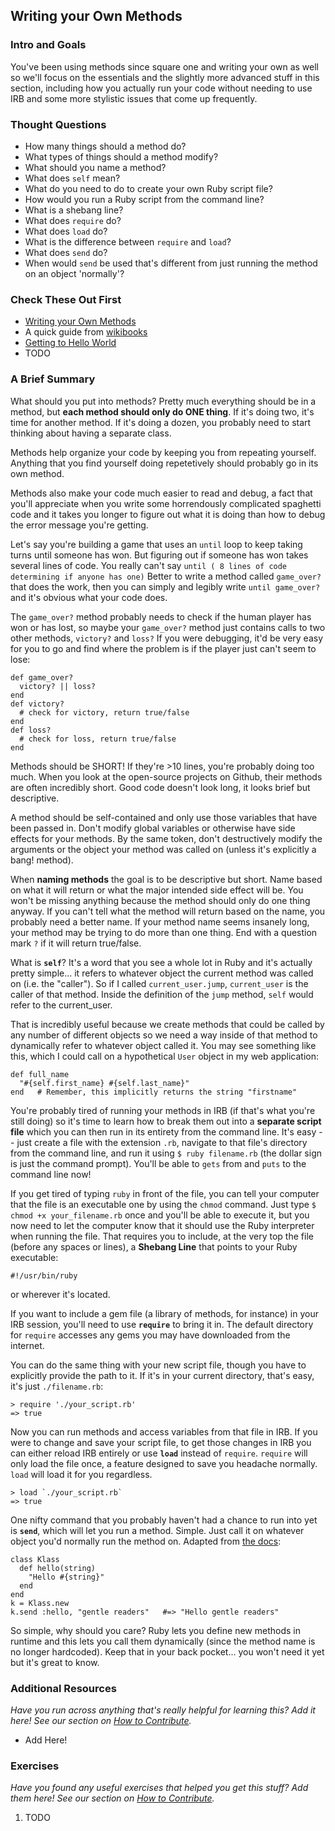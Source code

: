 ## Writing your Own Methods

### Intro and Goals
You've been using methods since square one and writing your own as well so we'll focus on the essentials and the slightly more advanced stuff in this section, including how you actually run your code without needing to use IRB and some more stylistic issues that come up frequently.

### Thought Questions
* How many things should a method do?
* What types of things should a method modify?
* What should you name a method?
* What does `self` mean?
* What do you need to do to create your own Ruby script file?
* How would you run a Ruby script from the command line?
* What is a shebang line?
* What does `require` do?
* What does `load` do?
* What is the difference between `require` and `load`?
* What does `send` do?
* When would `send` be used that's different from just running the method on an object 'normally'?

### Check These Out First
* [Writing your Own Methods](http://rubylearning.com/satishtalim/writing_own_ruby_methods.html)
* A quick guide from [wikibooks](http://en.wikibooks.org/wiki/Ruby_Programming/Writing_methods)
* [Getting to Hello World](http://en.wikibooks.org/wiki/Ruby_Programming/Hello_world)
* TODO

### A Brief Summary
What should you put into methods?  Pretty much everything should be in a method, but **each method should only do ONE thing**.  If it's doing two, it's time for another method.  If it's doing a dozen, you probably need to start thinking about having a separate class.  

Methods help organize your code by keeping you from repeating yourself.  Anything that you find yourself doing repetetively should probably go in its own method.

Methods also make your code much easier to read and debug, a fact that you'll appreciate when you write some horrendously complicated spaghetti code and it takes you longer to figure out what it is doing than how to debug the error message you're getting.  

Let's say you're building a game that uses an `until` loop to keep taking turns until someone has won.  But figuring out if someone has won takes several lines of code.  You really can't say `until ( 8 lines of code determining if anyone has one)`  Better to write a method called `game_over?` that does the work, then you can simply and legibly write `until game_over?` and it's obvious what your code does.  

The `game_over?` method probably needs to check if the human player has won or has lost, so maybe your `game_over?` method just contains calls to two other methods, `victory?` and `loss?`  If you were debugging, it'd be very easy for you to go and find where the problem is if the player just can't seem to lose:

    def game_over?
      victory? || loss?
    end
    def victory?
      # check for victory, return true/false
    end
    def loss?
      # check for loss, return true/false
    end

Methods should be SHORT! If they're >10 lines, you're probably doing too much.  When you look at the open-source projects on Github, their methods are often incredibly short.  Good code doesn't look long, it looks brief but descriptive.

A method should be self-contained and only use those variables that have been passed in.  Don't modify global variables or otherwise have side effects for your methods.  By the same token, don't destructively modify the arguments or the object your method was called on (unless it's explicitly a bang! method).  

When **naming methods** the goal is to be descriptive but short.  Name based on what it will return or what the major intended side effect will be.  You won't be missing anything because the method should only do one thing anyway.  If you can't tell what the method will return based on the name, you probably need a better name.  If your method name seems insanely long, your method may be trying to do more than one thing.  End with a question mark `?` if it will return true/false.  

What is **`self`**?  It's a word that you see a whole lot in Ruby and it's actually pretty simple... it refers to whatever object the current method was called on (i.e. the "caller").  So if I called `current_user.jump`, `current_user` is the caller of that method.  Inside the definition of the `jump` method, `self` would refer to the current_user.  

That is incredibly useful because we create methods that could be called by any number of different objects so we need a way inside of that method to dynamically refer to whatever object called it.  You may see something like this, which I could call on a hypothetical `User` object in my web application:

    def full_name
      "#{self.first_name} #{self.last_name}"
    end   # Remember, this implicitly returns the string "firstname"

You're probably tired of running your methods in IRB (if that's what you're still doing) so it's time to learn how to break them out into a **separate script file** which you can then run in its entirety from the command line.  It's easy -- just create a file with the extension `.rb`, navigate to that file's directory from the command line, and run it using `$ ruby filename.rb` (the dollar sign is just the command prompt).  You'll be able to `gets` from and `puts` to the command line now!  

If you get tired of typing `ruby` in front of the file, you can tell your computer that the file is an executable one by using the `chmod` command. Just type `$ chmod +x your_filename.rb` once and you'll be able to execute it, but you now need to let the computer know that it should use the Ruby interpreter when running the file.  That requires you to include, at the very top the file (before any spaces or lines), a **Shebang Line** that points to your Ruby executable:

    #!/usr/bin/ruby

or wherever it's located.

If you want to include a gem file (a library of methods, for instance) in your IRB session, you'll need to use **`require`** to bring it in.  The default directory for `require` accesses any gems you may have downloaded from the internet.  

You can do the same thing with your new script file, though you have to explicitly provide the path to it.  If it's in your current directory, that's easy, it's just `./filename.rb`:

    > require './your_script.rb'
    => true

Now you can run methods and access variables from that file in IRB.  If you were to change and save your script file, to get those changes in IRB you can either reload IRB entirely or use **`load`** instead of `require`.  `require` will only load the file once, a feature designed to save you headache normally.  `load` will load it for you regardless.

    > load `./your_script.rb`
    => true

One nifty command that you probably haven't had a chance to run into yet is **`send`**, which will let you run a method.  Simple.  Just call it on whatever object you'd normally run the method on.  Adapted from [the docs](http://ruby-doc.org/core-2.0/Object.html#method-i-send):

    class Klass
      def hello(string)
        "Hello #{string}"
      end
    end
    k = Klass.new
    k.send :hello, "gentle readers"   #=> "Hello gentle readers"

So simple, why should you care?  Ruby lets you define new methods in runtime and this lets you call them dynamically (since the method name is no longer hardcoded).  Keep that in your back pocket... you won't need it yet but it's great to know.

### Additional Resources
*Have you run across anything that's really helpful for learning this?  Add it here!  See our section on [How to Contribute](/contributing.md).*

* Add Here!

### Exercises
*Have you found any useful exercises that helped you get this stuff?  Add them here!  See our section on [How to Contribute](/contributing.md).*


1. TODO  
